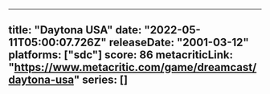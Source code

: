 
---
title: "Daytona USA"
date: "2022-05-11T05:00:07.726Z"
releaseDate: "2001-03-12"
platforms: ["sdc"]
score: 86
metacriticLink: "https://www.metacritic.com/game/dreamcast/daytona-usa"
series: []
---

